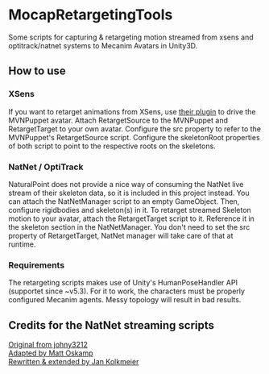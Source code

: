 # MocapRetargetingTools

Some scripts for capturing & retargeting motion streamed from xsens and optitrack/natnet systems to Mecanim Avatars in Unity3D.

## How to use

### XSens
If you want to retarget animations from XSens, use [their plugin](https://www.assetstore.unity3d.com/en/#!/content/11338) to drive
the MVNPuppet avatar. Attach RetargetSource to the MVNPuppet and RetargetTarget to your own avatar. Configure the src property to
refer to the MVNPuppet's RetargetSource script. Configure the skeletonRoot properties of both script to point to the respective
roots on the skeletons.

### NatNet / OptiTrack
NaturalPoint does not provide a nice way of consuming the NatNet live stream of their skeleton data, so it is included in this
project instead. You can attach the  NatNetManager script to an empty GameObject.
Then, configure rigidbodies and skeleton(s) in it. To retarget streamed Skeleton
motion to your avatar, attach the RetargetTarget script to it. Reference it in the skeleton section in the NatNetManager.
You don't need to set the src property of RetargetTarget, NatNet manager will take care of that at runtime.

### Requirements
The retargeting scripts makes use of Unity's HumanPoseHandler API (supportet since ~v5.3). For it to work, the characters must
be properly configured Mecanim agents. Messy topology will result in bad results.

## Credits for the NatNet streaming scripts
[Original from johny3212](https://forums.naturalpoint.com/viewtopic.php?f=59&t=10454&start=30#p57378)  
[Adapted by Matt Oskamp](https://github.com/MattOskamp/UnityOptitrack)  
[Rewritten & extended by Jan Kolkmeier](https://github.com/jankolkmeier/MocapRetargetingTools)  